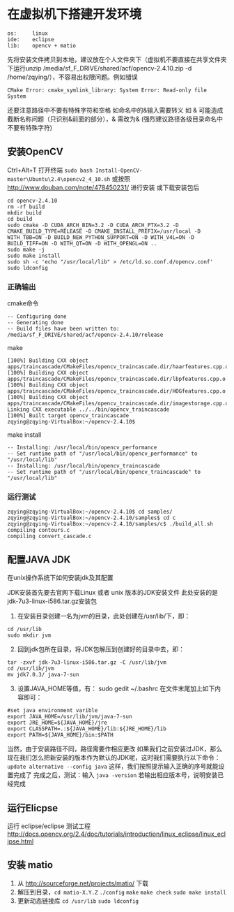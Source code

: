 
# 在虚拟机下搭建开发环境

    os:     linux
    ide:    eclipse
    lib:    opencv + matio

先将安装文件拷贝到本地，建议放在个人文件夹下（虚拟机不要直接在共享文件夹下运行unzip /media/sf_F_DRIVE/shared/acf/opencv-2.4.10.zip -d /home/zqying/），不容易出权限问题。例如错误 

    CMake Error: cmake_symlink_library: System Error: Read-only file System

还要注意路径中不要有特殊字符和空格 如命名中的&输入需要转义 如 & 可能造成截断名称问题（只识别&前面的部分），& 需改为\& (强烈建议路径各级目录命名中不要有特殊字符)

## 安装OpenCV

Ctrl+Alt+T 打开终端 `sudo bash Install-OpenCV-master\Ubuntu\2.4\opencv2_4_10.sh`
或按照 <http://www.douban.com/note/478450231/> 进行安装
或下载安装包后

    cd opencv-2.4.10
    rm -rf build
    mkdir build
    cd build
    sudo cmake -D CUDA_ARCH_BIN=3.2 -D CUDA_ARCH_PTX=3.2 -D CMAKE_BUILD_TYPE=RELEASE -D CMAKE_INSTALL_PREFIX=/usr/local -D WITH_TBB=ON -D BUILD_NEW_PYTHON_SUPPORT=ON -D WITH_V4L=ON -D BUILD_TIFF=ON -D WITH_QT=ON -D WITH_OPENGL=ON ..
    sudo make -j
    sudo make install
    sudo sh -c 'echo "/usr/local/lib" > /etc/ld.so.conf.d/opencv.conf'
    sudo ldconfig

### 正确输出

cmake命令

    -- Configuring done
    -- Generating done
    -- Build files have been written to: /media/sf_F_DRIVE/shared/acf/opencv-2.4.10/release

make

    [100%] Building CXX object apps/traincascade/CMakeFiles/opencv_traincascade.dir/haarfeatures.cpp.o
    [100%] Building CXX object apps/traincascade/CMakeFiles/opencv_traincascade.dir/lbpfeatures.cpp.o
    [100%] Building CXX object apps/traincascade/CMakeFiles/opencv_traincascade.dir/HOGfeatures.cpp.o
    [100%] Building CXX object apps/traincascade/CMakeFiles/opencv_traincascade.dir/imagestorage.cpp.o
    Linking CXX executable ../../bin/opencv_traincascade
    [100%] Built target opencv_traincascade
    zqying@zqying-VirtualBox:~/opencv-2.4.10$ 

make install

    -- Installing: /usr/local/bin/opencv_performance
    -- Set runtime path of "/usr/local/bin/opencv_performance" to "/usr/local/lib"
    -- Installing: /usr/local/bin/opencv_traincascade
    -- Set runtime path of "/usr/local/bin/opencv_traincascade" to "/usr/local/lib"

### 运行测试

    zqying@zqying-VirtualBox:~/opencv-2.4.10$ cd samples/
    zqying@zqying-VirtualBox:~/opencv-2.4.10/samples$ cd c
    zqying@zqying-VirtualBox:~/opencv-2.4.10/samples/c$ ./build_all.sh 
    compiling contours.c
    compiling convert_cascade.c

## 配置JAVA JDK

在unix操作系统下如何安装jdk及其配置

JDK安装首先要去官网下载Linux 或者 unix 版本的JDK安装文件
此处安装的是jdk-7u3-linux-i586.tar.gz安装包

1. 在安装目录创建一名为jvm的目录，此处创建在/usr/lib/下，即：
```
cd /usr/lib
sudo mkdir jvm
```
2. 回到jdk包所在目录，将JDK包解压到创建好的目录中去，即：
```
tar -zxvf jdk-7u3-linux-i586.tar.gz -C /usr/lib/jvm
cd /usr/lib/jvm
mv jdk7.0.3/ java-7-sun
```
3. 设置JAVA_HOME等值，有：
sudo gedit ~/.bashrc
在文件末尾加上如下内容即可：
```
#set java environment varible
export JAVA_HOME=/usr/lib/jvm/java-7-sun
export JRE_HOME=${JAVA_HOME}/jre
export CLASSPATH=.:${JAVA_HOME}/lib:${JRE_HOME}/lib
export PATH=${JAVA_HOME}/bin:$PATH
```
当然，由于安装路径不同，路径需要作相应更改
如果我们之前安装过JDK，那么现在我们怎么把新安装的版本作为默认的JDK呢，这时我们需要执行以下命令：`update alternative --config java`
这样，我们按照提示输入正确的序号就能设置完成了
完成之后，测试：输入 `java -version` 若输出相应版本号，说明安装已经完成

## 运行Elicpse

运行 eclipse/eclipse
测试工程 http://docs.opencv.org/2.4/doc/tutorials/introduction/linux_eclipse/linux_eclipse.html

## 安装 matio

1. 从 http://sourceforge.net/projects/matio/ 下载
2. 解压到目录，`cd matio-X.Y.Z` `./config` `make` `make check` `sudo make install`
3. 更新动态链接库 `cd /usr/lib` `sudo ldconfig`






